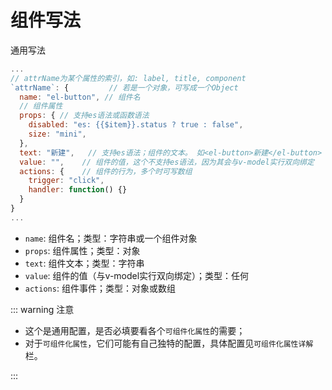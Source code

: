 # 组件写法
通用写法
``` js
...
// attrName为某个属性的索引，如: label, title, component
`attrName`: {         // 若是一个对象，可写成一个Object
  name: "el-button", // 组件名  
  // 组件属性
  props: { // 支持es语法或函数语法
    disabled: "es: {{$item}}.status ? true : false",
    size: "mini",
  },
  text: "新建",   // 支持es语法；组件的文本。 如<el-button>新建</el-button>
  value: "",    // 组件的值，这个不支持es语法，因为其会与v-model实行双向绑定
  actions: {    // 组件的行为，多个时可写数组
    trigger: "click",
    handler: function() {}
  }
}
...
```
- `name`: 组件名；类型：字符串或一个组件对象
- `props`: 组件属性；类型：对象
- `text`: 组件文本；类型：字符串
- `value`: 组件的值（与v-model实行双向绑定）；类型：任何
- `actions`: 组件事件；类型：对象或数组

::: warning 注意
- 这个是通用配置，是否必填要看各个`可组件化属性`的需要；
- 对于`可组件化属性`，它们可能有自己独特的配置，具体配置见`可组件化属性详解`栏。
<!-- - `value`和`actions`设置：除了项组件（[component](./component.md)），其余的`可组件化属性`（如：[label](./label.md#标准-组件化-写法)、[desc](./desc.md#标准-组件化-写法)）暂不支持。 -->
:::